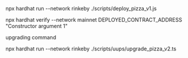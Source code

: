 npx hardhat run --network rinkeby ./scripts/deploy_pizza_v1.js

npx hardhat verify --network mainnet DEPLOYED_CONTRACT_ADDRESS "Constructor argument 1"

upgrading command

npx hardhat run --network rinkeby ./scripts/uups/upgrade_pizza_v2.ts